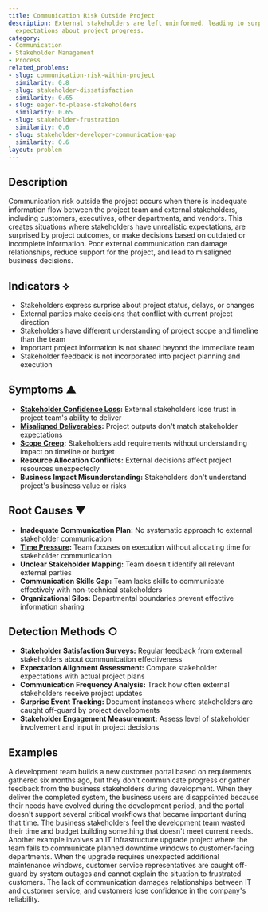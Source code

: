 ```yaml
---
title: Communication Risk Outside Project
description: External stakeholders are left uninformed, leading to surprises and misaligned
  expectations about project progress.
category:
- Communication
- Stakeholder Management
- Process
related_problems:
- slug: communication-risk-within-project
  similarity: 0.8
- slug: stakeholder-dissatisfaction
  similarity: 0.65
- slug: eager-to-please-stakeholders
  similarity: 0.65
- slug: stakeholder-frustration
  similarity: 0.6
- slug: stakeholder-developer-communication-gap
  similarity: 0.6
layout: problem
---
```


## Description

Communication risk outside the project occurs when there is inadequate information flow between the project team and external stakeholders, including customers, executives, other departments, and vendors. This creates situations where stakeholders have unrealistic expectations, are surprised by project outcomes, or make decisions based on outdated or incomplete information. Poor external communication can damage relationships, reduce support for the project, and lead to misaligned business decisions.

## Indicators ⟡

- Stakeholders express surprise about project status, delays, or changes
- External parties make decisions that conflict with current project direction
- Stakeholders have different understanding of project scope and timeline than the team
- Important project information is not shared beyond the immediate team
- Stakeholder feedback is not incorporated into project planning and execution

## Symptoms ▲

- **[Stakeholder Confidence Loss](stakeholder-confidence-loss.md):** External stakeholders lose trust in project team's ability to deliver
- **[Misaligned Deliverables](misaligned-deliverables.md):** Project outputs don't match stakeholder expectations
- **[Scope Creep](scope-creep.md):** Stakeholders add requirements without understanding impact on timeline or budget
- **Resource Allocation Conflicts:** External decisions affect project resources unexpectedly
- **Business Impact Misunderstanding:** Stakeholders don't understand project's business value or risks

## Root Causes ▼

- **Inadequate Communication Plan:** No systematic approach to external stakeholder communication
- **[Time Pressure](time-pressure.md):** Team focuses on execution without allocating time for stakeholder communication
- **Unclear Stakeholder Mapping:** Team doesn't identify all relevant external parties
- **Communication Skills Gap:** Team lacks skills to communicate effectively with non-technical stakeholders
- **Organizational Silos:** Departmental boundaries prevent effective information sharing

## Detection Methods ○

- **Stakeholder Satisfaction Surveys:** Regular feedback from external stakeholders about communication effectiveness
- **Expectation Alignment Assessment:** Compare stakeholder expectations with actual project plans
- **Communication Frequency Analysis:** Track how often external stakeholders receive project updates
- **Surprise Event Tracking:** Document instances where stakeholders are caught off-guard by project developments
- **Stakeholder Engagement Measurement:** Assess level of stakeholder involvement and input in project decisions

## Examples

A development team builds a new customer portal based on requirements gathered six months ago, but they don't communicate progress or gather feedback from the business stakeholders during development. When they deliver the completed system, the business users are disappointed because their needs have evolved during the development period, and the portal doesn't support several critical workflows that became important during that time. The business stakeholders feel the development team wasted their time and budget building something that doesn't meet current needs. Another example involves an IT infrastructure upgrade project where the team fails to communicate planned downtime windows to customer-facing departments. When the upgrade requires unexpected additional maintenance windows, customer service representatives are caught off-guard by system outages and cannot explain the situation to frustrated customers. The lack of communication damages relationships between IT and customer service, and customers lose confidence in the company's reliability.